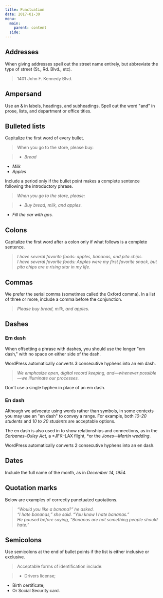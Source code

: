 ```yaml
---
title: Punctuation
date: 2017-01-30
menu:
  main:
    parent: content
  side:
---
```

## Addresses
When giving addresses spell out the street name entirely, but abbreviate the type of street (St., Rd. Blvd., etc).

>1401 John F. Kennedy Blvd.

## Ampersand
Use an &amp; in labels, headings, and subheadings. Spell out the word "and" in prose, lists, and department or office titles.

## Bulleted lists
Capitalize the first word of every bullet.

>When you go to the store, please buy:

>* *Bread*
* *Milk*  
* *Apples*  

Include a period only if the bullet point makes a complete sentence following the introductory phrase.

>*When you go to the store, please:*

>* *Buy bread, milk, and apples.*
* *Fill the car with gas.*

## Colons
Capitalize the first word after a colon only if what follows is a complete sentence.

>*I have several favorite foods: apples, bananas, and pita chips.*  
*I have several favorite foods: Apples were my first favorite snack, but pita chips are a rising star in my life.*

## Commas
We prefer the serial comma (sometimes called the Oxford comma). In a list of three or more, include a comma before the conjunction.

>*Please buy bread, milk, and apples.*

## Dashes
### Em dash

When offsetting a phrase with dashes, you should use the longer "em dash," with no space on either side of the dash.

WordPress automatically converts 3 consecutive hyphens into an em dash.

>*We emphasize open, digital record keeping, and&mdash;whenever possible&mdash;we illuminate our processes.*

Don't use a single hyphen in place of an em dash.

### En dash
Although we advocate using words rather than symbols, in some contexts you may use an "en dash" to convey a range. For example, both *10–20 students* and *10 to 20 students* are acceptable options.

The en dash is also used in to show relationships and connections, as in the *Sarbanes&ndash;Oxley Act*, a *JFK&ndash;LAX flight, *or the *Jones--Martin wedding*.

WordPress automatically converts 2 consecutive hyphens into an en dash.

## Dates
Include the full name of the month, as in *December 14, 1954.*

## Quotation marks
Below are examples of correctly punctuated quotations.

>*“Would you like a banana?” he asked.*  
*“I hate bananas,” she said. “You know I hate bananas.”*  
*He paused before saying, “Bananas are not something people should hate.”*

## Semicolons
Use semicolons at the end of bullet points if the list is either inclusive or exclusive.

>Acceptable forms of identification include:

>* Drivers license;
* Birth certificate;
* Or Social Security card.
